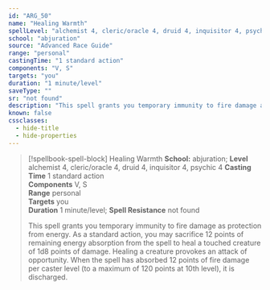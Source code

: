 ```yaml
---
id: "ARG_50"
name: "Healing Warmth"
spellLevel: "alchemist 4, cleric/oracle 4, druid 4, inquisitor 4, psychic 4"
school: "abjuration"
source: "Advanced Race Guide"
range: "personal"
castingTime: "1 standard action"
components: "V, S"
targets: "you"
duration: "1 minute/level"
saveType: ""
sr: "not found"
description: "This spell grants you temporary immunity to fire damage as protection from energy. As a standard action, you may sacrifice 12 points of remaining energy absorption from the spell to heal a touched creature of 1d8 points of damage. Healing a creature provokes an attack of opportunity. When the spell has absorbed 12 points of fire damage per caster level (to a maximum of 120 points at 10th level), it is discharged."
known: false
cssclasses:
  - hide-title
  - hide-properties
---
```


> [!spellbook-spell-block] Healing Warmth
> **School:** abjuration; **Level** alchemist 4, cleric/oracle 4, druid 4, inquisitor 4, psychic 4
> **Casting Time** 1 standard action  
> **Components** V, S  
> **Range** personal  
> **Targets** you  
> **Duration** 1 minute/level; **Spell Resistance** not found
> 
> This spell grants you temporary immunity to fire damage as protection from energy. As a standard action, you may sacrifice 12 points of remaining energy absorption from the spell to heal a touched creature of 1d8 points of damage. Healing a creature provokes an attack of opportunity. When the spell has absorbed 12 points of fire damage per caster level (to a maximum of 120 points at 10th level), it is discharged.